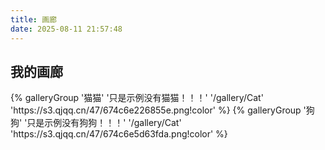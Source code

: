 ```yaml
---
title: 画廊
date: 2025-08-11 21:57:48
---
```


## 我的画廊 

<div class='gallery-group-main'>
{% galleryGroup '猫猫' '只是示例没有猫猫！！！' '/gallery/Cat' 'https://s3.qjqq.cn/47/674c6e226855e.png!color' %}
{% galleryGroup '狗狗' '只是示例没有狗狗！！！' '/gallery/Cat' 'https://s3.qjqq.cn/47/674c6e5d63fda.png!color' %}
</div>
